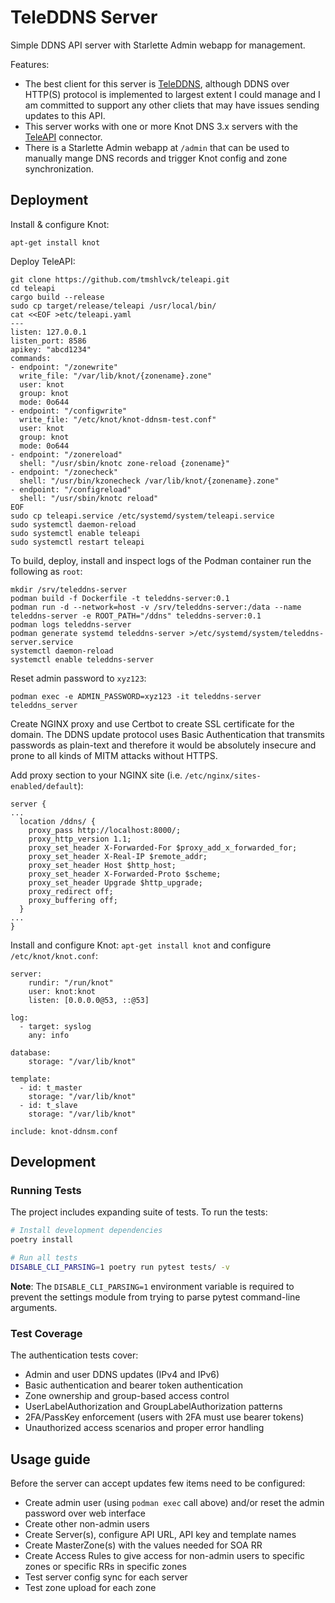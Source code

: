 # TeleDDNS Server

Simple DDNS API server with Starlette Admin webapp for management.

Features:
* The best client for this server is [TeleDDNS](https://github.com/tmshlvck/teleddns), although DDNS over HTTP(S) protocol is implemented to largest extent I could manage and I am committed to support any other cliets that may have issues sending updates to this API.
* This server works with one or more Knot DNS 3.x servers with the [TeleAPI](https://github.com/tmshlvck/teleapi) connector.
* There is a Starlette Admin webapp at `/admin` that can be used to manually mange DNS records and trigger Knot config and zone synchronization.

## Deployment

Install & configure Knot:
```
apt-get install knot
```

Deploy TeleAPI:
```
git clone https://github.com/tmshlvck/teleapi.git
cd teleapi
cargo build --release
sudo cp target/release/teleapi /usr/local/bin/
cat <<EOF >etc/teleapi.yaml
---
listen: 127.0.0.1
listen_port: 8586
apikey: "abcd1234"
commands:
- endpoint: "/zonewrite"
  write_file: "/var/lib/knot/{zonename}.zone"
  user: knot
  group: knot
  mode: 0o644
- endpoint: "/configwrite"
  write_file: "/etc/knot/knot-ddnsm-test.conf"
  user: knot
  group: knot
  mode: 0o644
- endpoint: "/zonereload"
  shell: "/usr/sbin/knotc zone-reload {zonename}"
- endpoint: "/zonecheck"
  shell: "/usr/bin/kzonecheck /var/lib/knot/{zonename}.zone"
- endpoint: "/configreload"
  shell: "/usr/sbin/knotc reload"
EOF
sudo cp teleapi.service /etc/systemd/system/teleapi.service
sudo systemctl daemon-reload
sudo systemctl enable teleapi
sudo systemctl restart teleapi
```

To build, deploy, install and inspect logs of the Podman container run
the following as `root`:
```
mkdir /srv/teleddns-server
podman build -f Dockerfile -t teleddns-server:0.1
podman run -d --network=host -v /srv/teleddns-server:/data --name teleddns-server -e ROOT_PATH="/ddns" teleddns-server:0.1
podman logs teleddns-server
podman generate systemd teleddns-server >/etc/systemd/system/teleddns-server.service
systemctl daemon-reload
systemctl enable teleddns-server
```

Reset admin password to `xyz123`:
```
podman exec -e ADMIN_PASSWORD=xyz123 -it teleddns-server teleddns_server
```

Create NGINX proxy and use Certbot to create SSL certificate for the domain. The DDNS update protocol uses Basic Authentication that transmits passwords as plain-text and therefore it would be absolutely insecure and prone to all kinds of MITM attacks without HTTPS.

Add proxy section to your NGINX site (i.e. `/etc/nginx/sites-enabled/default`):
```
server {
...
  location /ddns/ {
    proxy_pass http://localhost:8000/;
    proxy_http_version 1.1;
    proxy_set_header X-Forwarded-For $proxy_add_x_forwarded_for;
    proxy_set_header X-Real-IP $remote_addr;
    proxy_set_header Host $http_host;
    proxy_set_header X-Forwarded-Proto $scheme;
    proxy_set_header Upgrade $http_upgrade;
    proxy_redirect off;
    proxy_buffering off;
  }
...
}
```

Install and configure Knot: `apt-get install knot` and configure `/etc/knot/knot.conf`:
```
server:
    rundir: "/run/knot"
    user: knot:knot
    listen: [0.0.0.0@53, ::@53]

log:
  - target: syslog
    any: info

database:
    storage: "/var/lib/knot"

template:
  - id: t_master
    storage: "/var/lib/knot"
  - id: t_slave
    storage: "/var/lib/knot"

include: knot-ddnsm.conf
```

## Development

### Running Tests

The project includes expanding suite of tests. To run the tests:

```bash
# Install development dependencies
poetry install

# Run all tests
DISABLE_CLI_PARSING=1 poetry run pytest tests/ -v
```

**Note**: The `DISABLE_CLI_PARSING=1` environment variable is required to prevent the settings module from trying to parse pytest command-line arguments.

### Test Coverage

The authentication tests cover:
- Admin and user DDNS updates (IPv4 and IPv6)
- Basic authentication and bearer token authentication
- Zone ownership and group-based access control
- UserLabelAuthorization and GroupLabelAuthorization patterns
- 2FA/PassKey enforcement (users with 2FA must use bearer tokens)
- Unauthorized access scenarios and proper error handling

## Usage guide

Before the server can accept updates few items need to be configured:

* Create admin user (using `podman exec` call above) and/or reset the admin password over web interface
* Create other non-admin users
* Create Server(s), configure API URL, API key and template names
* Create MasterZone(s) with the values needed for SOA RR
* Create Access Rules to give access for non-admin users to specific zones or specific RRs in specific zones
* Test server config sync for each server
* Test zone upload for each zone
